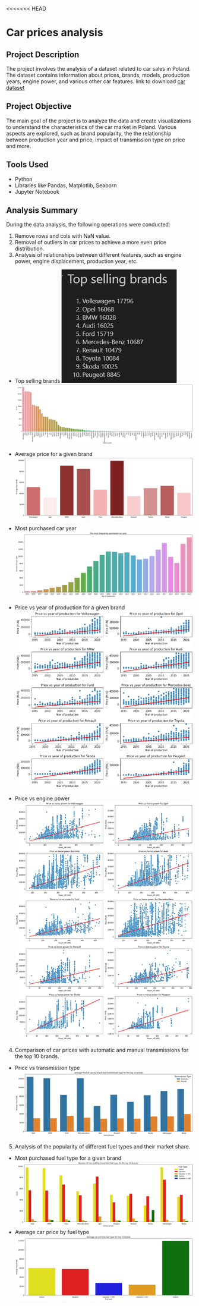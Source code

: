 <<<<<<< HEAD
# Car prices analysis

## Project Description

The project involves the analysis of a dataset related to car sales in Poland. The dataset contains information about prices, brands, models, production years, engine power, and various other car features. link to download [car dataset](https://www.kaggle.com/datasets/bartoszpieniak/poland-cars-for-sale-dataset/data)
 

## Project Objective

The main goal of the project is to analyze the data and create visualizations to understand the characteristics of the car market in Poland. Various aspects are explored, such as brand popularity, the the relationship between production year and price, impact of transmission type on price and more.

## Tools Used

- Python
- Libraries like Pandas, Matplotlib, Seaborn
- Jupyter Notebook

## Analysis Summary

During the data analysis, the following operations were conducted:

1. Remove rows and cols with NaN value.
2. Removal of outliers in car prices to achieve a more even price distribution.
3. Analysis of relationships between different features, such as engine power, engine displacement, production year, etc.
- Top selling brands 
![](/images/top10brands.png)
![](/images/sales_number_brands.png)
- Average price for a given brand
![](/images/most_expensive_brand.png)
- Most purchased car year
![](/images/most_purchased_car_year.png)

- Price vs year of production for a given brand
![](/images/top10brand_price_vs_year_production.png)
- Price vs engine power
![](/images/top10brand_price_vs_horse_power.png)

4. Comparison of car prices with automatic and manual transmissions for the top 10 brands.
- Price vs transmission type
![](/images/top10_car_price_transmission_type.png)
5. Analysis of the popularity of different fuel types and their market share.
- Most purchased fuel type for a given brand
![](/images/top10brand_car_sold_by_fuel_type.png)
- Average car price by fuel type
![](/images/top10_car_price_fuel_type.png)
